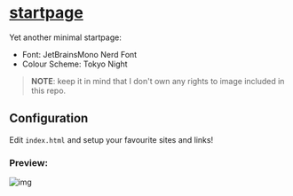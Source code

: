 # [startpage](https://fazzi.gitlab.io/startpage/ "startpage")

Yet another minimal startpage:
- Font: JetBrainsMono Nerd Font
- Colour Scheme: Tokyo Night

> **NOTE**: keep it in mind that I don't own any rights to image included in this repo.

## Configuration

Edit `index.html` and setup your favourite sites and links!

### Preview:

![img](preview.png)
